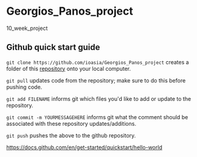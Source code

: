 # Georgios_Panos_project
10_week_project

## Github quick start guide
```git clone https://github.com/ioasia/Georgios_Panos_project``` creates a folder of this [repository](https://docs.github.com/en/repositories/creating-and-managing-repositories/about-repositories) onto your local computer.

```git pull```  updates code from the repository; make sure to do this before pushing code.

```git add FILENAME``` informs git which files you'd like to add or update to the repository.

```git commit -m YOURMESSAGEHERE``` informs git what the comment should be associated with these repository updates/additions.

```git push``` pushes the above to the github repository.


https://docs.github.com/en/get-started/quickstart/hello-world
